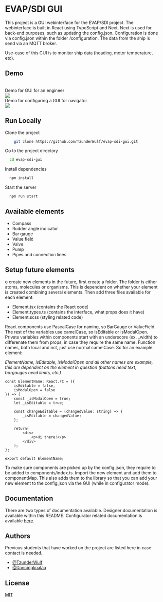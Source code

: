 
# EVAP/SDI GUI

This project is a GUI webinterface for the EVAP/SDI project. The webinterface is built in React using TypeScript and Next. Next is used for back-end purposes, such as updating the config.json. Configuration is done via config.json within the folder /configuration. The data from the ship is send via an MQTT broker.

Use-case of this GUI is to monitor ship data (heading, motor temperature, etc).


## Demo

<br /> Demo for GUI for an engineer <br />
![](https://github.com/TzunderWulf/evap-sdi-gui/blob/master/2024-10-1512-05-55-ezgif.com-resize.gif)
<br /> Demo for configuring a GUI for navigator <br />
![](https://github.com/TzunderWulf/evap-sdi-gui/blob/master/2024-10-1512-06-52-ezgif.com-video-to-gif-converter.gif)


## Run Locally

Clone the project

```bash
    git clone https://github.com/TzunderWulf/evap-sdi-gui.git
```

Go to the project directory

```bash
  cd evap-sdi-gui
```

Install dependencies

```bash
  npm install
```

Start the server

```bash
  npm run start
```


## Available elements

- Compass
- Rudder angle indicator
- Bar gauge
- Value field
- Valve
- Pump
- Pipes and connection lines



## Setup future elements
o create new elements in the future, first create a folder. The folder is either atoms, molecules or organisms. This is dependent on whether your element is created combining several elements. Then add three files available for each element:

- Element.tsx (contains the React code)
- Element.types.ts (contains the interface, what props does it have)
- Element.scss (styling related code)

React components use PascalCase for naming, so BarGauge or ValueField. The rest of the variables use camelCase, so isEditable or isModalOpen. Private variables within components start with an underscore (ex. _width) to differenate them from props, in case they require the same name. Function names, both local and not, just use normal camelCase. So for an example element:

*ElementName, isEditable, isModalOpen and all other names are example, this are dependent on the element in question (buttons need text, bargauges need limits, etc.)*

```
const ElementName: React.FC = ({
    isEditable = false,
    isModalOpen = false
}) => {
    const _isModalOpen = true;
    let _isEditable = true;

    const changeEditable = (changedValue: string) => {
        _isEditable = changedValue;
    };
    
    return(
	    <div>
		    <p>Hi there!</p>
	    </div>
    );
};

export default ElementName;

```

To make sure components are picked up by the config.json, they require to be added to components/index.ts. Import the new element and add them to componentMap. This also adds them to the library so that you can add your new element to the config.json via the GUI (while in configurator mode).
## Documentation

There are two types of documentation available. Designer documentation is available within this README. Configurator related documentation is available [here](https://linktodocumentation).


## Authors

Previous students that have worked on the project are listed here in case contact is needed.

- [@TzunderWulf](https://www.github.com/tzunderwulf)
- [@Dancingkoalaa](https://www.github.com/Dancingkoalaa)


## License

[MIT](https://choosealicense.com/licenses/mit/)


